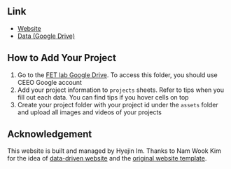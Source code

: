 ## Link
* [Website](https://ceeoinnovations.github.io/fetlab)
* [Data (Google Drive)](https://drive.google.com/drive/folders/14_Pz8O_YQauf5cpMfGmqNgqhk9FnoIfN?usp=sharing)

## How to Add Your Project
1. Go to the [FET lab Google Drive](https://drive.google.com/drive/folders/14_Pz8O_YQauf5cpMfGmqNgqhk9FnoIfN?usp=sharing). To access this folder, you should use CEEO Google account
2. Add your project information to `projects` sheets. Refer to tips when you fill out each data. You can find tips if you hover cells on top
3. Create your project folder with your project id under the `assets` folder and upload all images and videos of your projects

## Acknowledgement
This website is built and managed by Hyejin Im.
Thanks to Nam Wook Kim for the idea of [data-driven website](https://github.com/namwkim/namwkim.github.io) and the [original website template](https://www.notion.so/Lab-Modules-0bf0039f4b224ac0bfec6b2bd49010c0).
